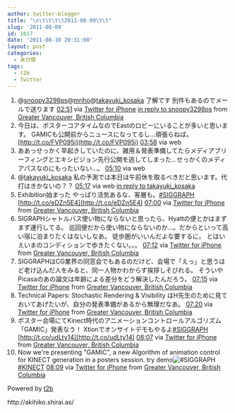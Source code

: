 ```yaml
---
author: twitter-blogger
title: "\n\t\t\t\t2011-08-09\t\t"
slug: '2011-08-09'
id: 1017
date: '2011-08-10 20:31:00'
layout: post
categories:
  - 未分類
tags:
  - t2b
  - Twitter
---
```


<div xmlns:georss="http://www.georss.org/georss">

1.  <span><span>@[snoopy3298ps](http://twitter.com/snoopy3298ps "snoopy3298ps")@[mriho](http://twitter.com/mriho "mriho")@[takayuki_kosaka](http://twitter.com/takayuki_kosaka "takayuki_kosaka") 了解です 別件もあるのでメールで送ります</span> <span>[<span>02:51</span>](http://twitter.com/o_ob/status/100927176303591424) <span>via [Twitter for iPhone](http://twitter.com/#!/download/iphone)</span> [in reply to snoopy3298ps](http://twitter.com/snoopy3298ps/status/100900833021005824) from [Greater Vancouver, British Columbia<span></span>](http://maps.google.com/maps?q=49.27718277,-123.12652756)</span></span>
2.  <span><span>今日は、ポスターコアタイムなのでEastのロビーにいることが多いと思います。 GAMICも公開前からニュースになってるし…頑張らねば。 [http://t.co/FVP095i](http://t.co/FVP095i)</span> <span>[<span>03:58</span>](http://twitter.com/o_ob/status/100944012579569664) <span>via web</span></span></span>
3.  <span><span>ああっせっかく早起きしていたのに、雑用＆発表準備してたらメディアブリーフィングとエキシビジョン先行公開を逃してしまった…せっかくのメディアパスなのにもったいない…。</span> <span>[<span>05:10</span>](http://twitter.com/o_ob/status/100962149542801408) <span>via web</span></span></span>
4.  <span><span>@[takayuki_kosaka](http://twitter.com/takayuki_kosaka "takayuki_kosaka") 私の予測では本日は午前休を取るべきだと思います。代打はきかないの？？</span> <span>[<span>05:17</span>](http://twitter.com/o_ob/status/100963799913345025) <span>via web</span> [in reply to takayuki_kosaka](http://twitter.com/takayuki_kosaka/status/100945943653916673)</span></span>
5.  <span><span>Exhibition始まった やっぱり活気あるな、客層も。[#SIGGRAPH](http://twitter.com/search?q=%23SIGGRAPH "#SIGGRAPH") [http://t.co/eDZn5E4](http://t.co/eDZn5E4)</span> <span>[<span>07:00</span>](http://twitter.com/o_ob/status/100989746603495424) <span>via [Twitter for iPhone](http://twitter.com/#!/download/iphone)</span> from [Greater Vancouver, British Columbia<span></span>](http://maps.google.com/maps?q=49.28631043,-123.11387437)</span></span>
6.  <span><span>SIGRAPHシャトルバス使い物にならないと思ったら、Hyattの便とかはまずまず運行してる。 巡回便だから使い物にならないのか…。だからといって高い宿に泊まりたくはないしなあ。 徒歩圏がいいんだよな要するに。 とはいえいまのコンディションで歩きたくない。。。</span> <span>[<span>07:12</span>](http://twitter.com/o_ob/status/100992888112025602) <span>via [Twitter for iPhone](http://twitter.com/#!/download/iphone)</span> from [Greater Vancouver, British Columbia<span></span>](http://maps.google.com/maps?q=49.28557918,-123.12003173)</span></span>
7.  <span><span>SIGGRAPHはCG業界の同窓会でもあるのだけど、会場で「えっ」と思うほど老け込んだ人をみると、同一人物かわからず挨拶しそびれる。 そういやPicasaのあの論文は年齢による差分をどう解決したんだろう。</span> <span>[<span>07:15</span>](http://twitter.com/o_ob/status/100993625302908929) <span>via [Twitter for iPhone](http://twitter.com/#!/download/iphone)</span> from [Greater Vancouver, British Columbia<span></span>](http://maps.google.com/maps?q=49.28557918,-123.12003173)</span></span>
8.  <span><span>Technical Papers: Stochastic Rendering & Visibility はH先生のために見ておいてあげたいが、自分の発表準備があるから無理だなあ。</span> <span>[<span>07:20</span>](http://twitter.com/o_ob/status/100994789142564865) <span>via [Twitter for iPhone](http://twitter.com/#!/download/iphone)</span> from [Greater Vancouver, British Columbia<span></span>](http://maps.google.com/maps?q=49.28708255,-123.11741276)</span></span>
9.  <span><span>ポスター会場にてKinect時代のアニメーションコントロールアルゴリズム「GAMIC」発表なう！ Xtionでオンサイトデモもやるよ[#SIGGRAPH](http://twitter.com/search?q=%23SIGGRAPH "#SIGGRAPH") [http://t.co/udLty14](http://t.co/udLty14)</span> <span>[<span>08:07</span>](http://twitter.com/o_ob/status/101006780842254336) <span>via [Twitter for iPhone](http://twitter.com/#!/download/iphone)</span> from [Greater Vancouver, British Columbia<span></span>](http://maps.google.com/maps?q=49.28783787,-123.11350014)</span></span>
10.  <span><span>Now we're presenting "GAMIC", a new Algorithm of animation control for KINECT generation in a posters session. try demo![#SIGGRAPH](http://twitter.com/search?q=%23SIGGRAPH "#SIGGRAPH")[#KINECT](http://twitter.com/search?q=%23KINECT "#KINECT")</span> <span>[<span>08:09</span>](http://twitter.com/o_ob/status/101007154785427456) <span>via [Twitter for iPhone](http://twitter.com/#!/download/iphone)</span> from [Greater Vancouver, British Columbia<span></span>](http://maps.google.com/maps?q=49.28783787,-123.11350014)</span></span>

</div>

Powered by [t2b](http://t2b.utilz.jp/)

<div>http://akihiko.shirai.as/</div>